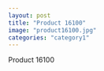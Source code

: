 ```yaml
---
layout: post
title: "Product 16100"
image: "product16100.jpg"
categories: "category1"
---
```

Product 16100
